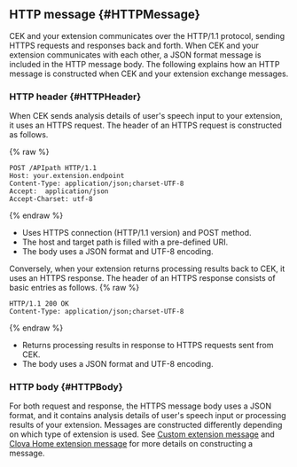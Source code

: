 ## HTTP message {#HTTPMessage}
CEK and your extension communicates over the HTTP/1.1 protocol, sending HTTPS requests and responses back and forth. When CEK and your extension communicates with each other, a JSON format message is included in the HTTP message body. The following explains how an HTTP message is constructed when CEK and your extension exchange messages.

### HTTP header {#HTTPHeader}
When CEK sends analysis details of user's speech input to your extension, it uses an HTTPS request. The header of an HTTPS request is constructed as follows.

{% raw %}
```
POST /APIpath HTTP/1.1
Host: your.extension.endpoint
Content-Type: application/json;charset-UTF-8
Accept:  application/json
Accept-Charset: utf-8
```
{% endraw %}

* Uses HTTPS connection (HTTP/1.1 version) and POST method.
* The host and target path is filled with a pre-defined URI.
* The body uses a JSON format and UTF-8 encoding.


Conversely, when your extension returns processing results back to CEK, it uses an HTTPS response. The header of an HTTPS response consists of basic entries as follows.
{% raw %}
```
HTTP/1.1 200 OK
Content-Type: application/json;charset-UTF-8
```
{% endraw %}
* Returns processing results in response to HTTPS requests sent from CEK.
* The body uses a JSON format and UTF-8 encoding.

### HTTP body {#HTTPBody}
For both request and response, the HTTPS message body uses a JSON format, and it contains analysis details of user's speech input or processing results of your extension. Messages are constructed differently depending on which type of extension is used. See [Custom extension message](#CustomExtMessage) and [Clova Home extension message](#ClovaHomeExtMessage) for more details on constructing a message.
